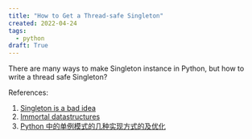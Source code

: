 ```yaml
---
title: "How to Get a Thread-safe Singleton"
created: 2022-04-24
tags:
  - python
draft: True
---
```


There are many ways to make Singleton instance in Python, but how to write a
thread safe Singleton?

References:

1. [Singleton is a bad idea](https://nedbatchelder.com/blog/202204/singleton_is_a_bad_idea.html)
2. [Immortal datastructures](https://peps.python.org/pep-0683/)
3. [Python 中的单例模式的几种实现方式的及优化](https://www.cnblogs.com/huchong/p/8244279.html)

